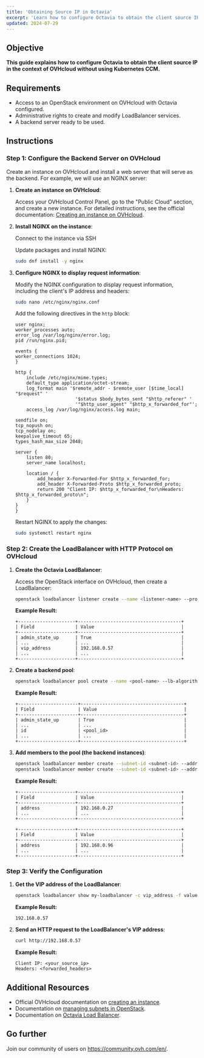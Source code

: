 ```yaml
---
title: 'Obtaining Source IP in Octavia'
excerpt: 'Learn how to configure Octavia to obtain the client source IP in the context of OVHcloud without using Kubernetes CCM.'
updated: 2024-07-29
---
```


## Objective

**This guide explains how to configure Octavia to obtain the client source IP in the context of OVHcloud without using Kubernetes CCM.**

## Requirements

- Access to an OpenStack environment on OVHcloud with Octavia configured.
- Administrative rights to create and modify LoadBalancer services.
- A backend server ready to be used.

## Instructions

### Step 1: Configure the Backend Server on OVHcloud

Create an instance on OVHcloud and install a web server that will serve as the backend. For example, we will use an NGINX server:

1. **Create an instance on OVHcloud**:
   
   Access your OVHcloud Control Panel, go to the "Public Cloud" section, and create a new instance. For detailed instructions, see the official documentation: [Creating an instance on OVHcloud](https://docs.ovh.com/en/public-cloud/create-vm/).

2. **Install NGINX on the instance**:

    Connect to the instance via SSH
   
    Update packages and install NGINX:

    ```bash
    sudo dnf install -y nginx
    ```

4. **Configure NGINX to display request information**:

    Modify the NGINX configuration to display request information, including the client's IP address and headers:

    ```bash
    sudo nano /etc/nginx/nginx.conf
    ```

    Add the following directives in the `http` block:

    ```nginx
    user nginx;
    worker_processes auto;
    error_log /var/log/nginx/error.log;
    pid /run/nginx.pid;

    events {
    worker_connections 1024;
    }

    http {
        include /etc/nginx/mime.types;
        default_type application/octet-stream;
        log_format main '$remote_addr - $remote_user [$time_local] "$request" '
                          '$status $body_bytes_sent "$http_referer" '
                          '"$http_user_agent" "$http_x_forwarded_for"';
        access_log /var/log/nginx/access.log main;

    sendfile on;
    tcp_nopush on;
    tcp_nodelay on;
    keepalive_timeout 65;
    types_hash_max_size 2048;

    server {
        listen 80;
        server_name localhost;

        location / {
            add_header X-Forwarded-For $http_x_forwarded_for;
            add_header X-Forwarded-Proto $http_x_forwarded_proto;
            return 200 "Client IP: $http_x_forwarded_for\nHeaders: $http_x_forwarded_proto\n";
        }
    }
    }

    ```

    Restart NGINX to apply the changes:

    ```bash
    sudo systemctl restart nginx
    ```

### Step 2: Create the LoadBalancer with HTTP Protocol on OVHcloud

1. **Create the Octavia LoadBalancer**:

    Access the OpenStack interface on OVHcloud, then create a LoadBalancer:

    ```bash
    openstack loadbalancer listener create --name <listener-name> --protocol HTTP --protocol-port <protocol-port> --insert-headers "X-Forwarded-For=True,X-Forwarded-Proto=True" <loadbalancer-id>
    ```

    **Example Result:**
    ```plaintext
    +---------------------+--------------------------------------+
    | Field               | Value                                |
    +---------------------+--------------------------------------+
    | admin_state_up      | True                                 |
    | ...                 | ...                                  |
    | vip_address         | 192.168.0.57                         |
    | ...                 | ...                                  |
    +---------------------+--------------------------------------+
    ```

2. **Create a backend pool**:

    ```bash
   openstack loadbalancer pool create --name <pool-name> --lb-algorithm ROUND_ROBIN --listener <listener-name> --protocol HTTP
    ```

    **Example Result:**
    ```plaintext
    +----------------------+--------------------------------------+
    | Field                | Value                                |
    +----------------------+--------------------------------------+
    | admin_state_up       | True                                 |
    | ...                  | ...                                  |
    | id                   | <pool_id>                            |
    | ...                  | ...                                  |
    +----------------------+--------------------------------------+
    ```

3. **Add members to the pool (the backend instances)**:

    ```bash
    openstack loadbalancer member create --subnet-id <subnet-id> --address <instance-ip-1> --protocol-port <protocol-port> <pool-id>
    openstack loadbalancer member create --subnet-id <subnet-id> --address <instance-ip-2> --protocol-port <protocol-port> <pool-id>

    ```

    **Example Result:**
    ```plaintext
    +---------------------+--------------------------------------+
    | Field               | Value                                |
    +---------------------+--------------------------------------+
    | address             | 192.168.0.27                         |
    | ...                 | ...                                  |
    +---------------------+--------------------------------------+
    ```

    ```plaintext
    +---------------------+--------------------------------------+
    | Field               | Value                                |
    +---------------------+--------------------------------------+
    | address             | 192.168.0.96                         |
    | ...                 | ...                                  |
    +---------------------+--------------------------------------+
    ```

### Step 3: Verify the Configuration

1. **Get the VIP address of the LoadBalancer**:

    ```bash
    openstack loadbalancer show my-loadbalancer -c vip_address -f value
    ```

    **Example Result:**
    ```plaintext
    192.168.0.57
    ```

2. **Send an HTTP request to the LoadBalancer's VIP address**:

    ```bash
    curl http://192.168.0.57
    ```

    **Example Result:**
    ```plaintext
    Client IP: <your_source_ip>
    Headers: <forwarded_headers>
    ```

## Additional Resources

- Official OVHcloud documentation on [creating an instance](/pages/public_cloud/compute/public-cloud-first-steps/).
- Documentation on [managing subnets in OpenStack](https://docs.openstack.org/neutron/latest/admin/deploy-ovs-selfservice.html).
- Documentation on [Octavia Load Balancer](https://docs.openstack.org/octavia/latest/).

## Go further

Join our community of users on <https://community.ovh.com/en/>.
